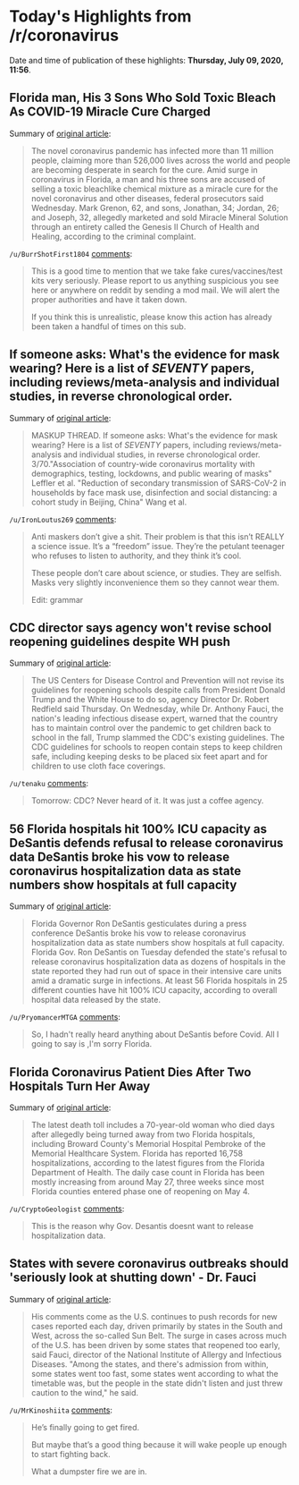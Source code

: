 # Today's Highlights from /r/coronavirus

Date and time of publication of these highlights: **Thursday, July 09, 2020, 11:56**.

## Florida man, His 3 Sons Who Sold Toxic Bleach As COVID-19 Miracle Cure Charged

Summary of [original article](https://breakingwide.com/florida-man-his-3-sons-who-sold-toxic-bleach-as-covid-19-miracle-cure-charged/):

> The novel coronavirus pandemic has infected more than 11 million people, claiming more than 526,000 lives across the world and people are becoming desperate in search for the cure. Amid surge in coronavirus in Florida, a man and his three sons are accused of selling a toxic bleachlike chemical mixture as a miracle cure for the novel coronavirus and other diseases, federal prosecutors said Wednesday. Mark Grenon, 62, and sons, Jonathan, 34; Jordan, 26; and Joseph, 32, allegedly marketed and sold Miracle Mineral Solution through an entirety called the Genesis II Church of Health and Healing, according to the criminal complaint.

`/u/BurrShotFirst1804` [comments](https://www.reddit.com/r/Coronavirus/comments/ho0wyw/florida_man_his_3_sons_who_sold_toxic_bleach_as/):

> This is a good time to mention that we take fake cures/vaccines/test kits very seriously. Please report to us anything suspicious you see here or anywhere on reddit by sending a mod mail. We will alert the proper authorities and have it taken down.
> 
> If you think this is unrealistic, please know this action has already been taken a handful of times on this sub.

## If someone asks: What's the evidence for mask wearing? Here is a list of *SEVENTY* papers, including reviews/meta-analysis and individual studies, in reverse chronological order.

Summary of [original article](https://threader.app/thread/1279144399897866248):

> MASKUP THREAD. If someone asks: What's the evidence for mask wearing? Here is a list of *SEVENTY* papers, including reviews/meta-analysis and individual studies, in reverse chronological order. 3/70."Association of country-wide coronavirus mortality with demographics, testing, lockdowns, and public wearing of masks" Leffler et al. "Reduction of secondary transmission of SARS-CoV-2 in households by face mask use, disinfection and social distancing: a cohort study in Beijing, China" Wang et al.

`/u/IronLoutus269` [comments](https://www.reddit.com/r/Coronavirus/comments/ho40c4/if_someone_asks_whats_the_evidence_for_mask/):

> Anti maskers don’t give a shit. Their problem is that this isn’t REALLY a science issue. It’s a “freedom” issue. They’re the petulant teenager who refuses to listen to authority, and they think it’s cool. 
> 
> These people don’t care about science, or studies. They are selfish. Masks very slightly inconvenience them so they cannot wear them.
> 
> Edit: grammar

## CDC director says agency won't revise school reopening guidelines despite WH push

Summary of [original article](https://localnews8.com/politics/2020/07/09/cdc-director-says-agency-wont-revise-school-reopening-guidelines-despite-wh-push/):

> The US Centers for Disease Control and Prevention will not revise its guidelines for reopening schools despite calls from President Donald Trump and the White House to do so, agency Director Dr. Robert Redfield said Thursday. On Wednesday, while Dr. Anthony Fauci, the nation's leading infectious disease expert, warned that the country has to maintain control over the pandemic to get children back to school in the fall, Trump slammed the CDC's existing guidelines. The CDC guidelines for schools to reopen contain steps to keep children safe, including keeping desks to be placed six feet apart and for children to use cloth face coverings.

`/u/tenaku` [comments](https://www.reddit.com/r/Coronavirus/comments/ho2l8l/cdc_director_says_agency_wont_revise_school/):

> Tomorrow: CDC? Never heard of it. It was just a coffee agency.

## 56 Florida hospitals hit 100% ICU capacity as DeSantis defends refusal to release coronavirus data DeSantis broke his vow to release coronavirus hospitalization data as state numbers show hospitals at full capacity

Summary of [original article](https://www.salon.com/2020/07/08/56-florida-hospitals-hit-100-icu-capacity-as-desantis-defends-refusal-to-release-coronavirus-data/):

> Florida Governor Ron DeSantis gesticulates during a press conference DeSantis broke his vow to release coronavirus hospitalization data as state numbers show hospitals at full capacity. Florida Gov. Ron DeSantis on Tuesday defended the state's refusal to release coronavirus hospitalization data as dozens of hospitals in the state reported they had run out of space in their intensive care units amid a dramatic surge in infections. At least 56 Florida hospitals in 25 different counties have hit 100% ICU capacity, according to overall hospital data released by the state.

`/u/PryomancerMTGA` [comments](https://www.reddit.com/r/Coronavirus/comments/ho2ren/56_florida_hospitals_hit_100_icu_capacity_as/):

> So, I hadn't really heard anything about DeSantis before Covid. All I going to say is ,I'm sorry Florida.

## Florida Coronavirus Patient Dies After Two Hospitals Turn Her Away

Summary of [original article](https://www.newsweek.com/florida-coronavirus-patient-dies-after-two-hospitals-turn-her-away-1516509):

> The latest death toll includes a 70-year-old woman who died days after allegedly being turned away from two Florida hospitals, including Broward County's Memorial Hospital Pembroke of the Memorial Healthcare System. Florida has reported 16,758 hospitalizations, according to the latest figures from the Florida Department of Health. The daily case count in Florida has been mostly increasing from around May 27, three weeks since most Florida counties entered phase one of reopening on May 4.

`/u/CryptoGeologist` [comments](https://www.reddit.com/r/Coronavirus/comments/ho3cnk/florida_coronavirus_patient_dies_after_two/):

> This is the reason why Gov. Desantis doesnt want to release hospitalization data.

## States with severe coronavirus outbreaks should 'seriously look at shutting down' - Dr. Fauci

Summary of [original article](https://www.cnbc.com/2020/07/09/states-with-severe-coronavirus-outbreaks-should-seriously-look-at-shutting-down-dr-fauci-says.html):

> His comments come as the U.S. continues to push records for new cases reported each day, driven primarily by states in the South and West, across the so-called Sun Belt. The surge in cases across much of the U.S. has been driven by some states that reopened too early, said Fauci, director of the National Institute of Allergy and Infectious Diseases. "Among the states, and there's admission from within, some states went too fast, some states went according to what the timetable was, but the people in the state didn't listen and just threw caution to the wind," he said.

`/u/MrKinoshiita` [comments](https://www.reddit.com/r/Coronavirus/comments/ho3xwe/states_with_severe_coronavirus_outbreaks_should/):

> He’s finally going to get fired. 
> 
> But maybe that’s a good thing because it will wake people up enough to start fighting back. 
> 
> What a dumpster fire we are in.

